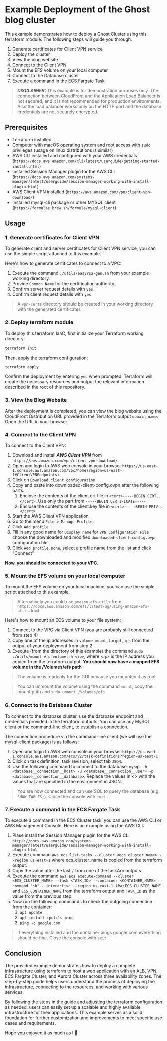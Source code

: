 # Example Deployment of the Ghost blog cluster

This example demonstrates how to deploy a Ghost Cluster using this terraform module. The following steps will guide you through:
1. Generate certificates for Client VPN service
2. Deploy the cluster
3. View the blog website
4. Connect to the Client VPN
5. Mount the EFS volume on your local computer
6. Connect to the Database cluster
7. Execute a command in the ECS Fargate Task

> **_DISCLAIMER:_** This example is for demonstration purposes only. The connection between CloudFront and the Application Load Balancer is not secured, and it is not recommended for production environments. Also the load balancer works only on the HTTP port and the database credentials are not securely encrypted.

## Prerequisites

- Terraform installed
- Computer with macOS operating system and root access with `sudo` privileges (usage on linux distributions is similar)
- AWS CLI installed and configured with your AWS credentials (`https://docs.aws.amazon.com/cli/latest/userguide/getting-started-install.html`)
- Installed Session Manager plugin for the AWS CLI (`https://docs.aws.amazon.com/systems-manager/latest/userguide/session-manager-working-with-install-plugin.html`)
- AWS Client VPN installed (`https://aws.amazon.com/vpn/client-vpn-download/`)
- Installed mysql-cli package or other MYSQL client (`https://formulae.brew.sh/formula/mysql-client`)

## Usage

### 1. Generate certificates for Client VPN
To generate client and server certificates for Client VPN service, you can use the simple script attached to this example. 

Here's how to generate certificates to connect to a VPC:
1. Execute the command `./utils/easyrsa-gen.sh` from your example working directory.
2. Provide `Common Name` for the certification authority.
3. Confirm server request details with `yes`
4. Confirm client request details with `yes`

> A `vpn-certs` directory should be created in your working directory with the generated certificates

### 2. Deploy terraform module
To deploy this terraform IaaC, first initialize your Terraform working directory:

```bash
terraform init
```

Then, apply the terraform configuration:
```bash
terraform apply
```

Confirm the deployment by entering `yes` when prompted. Terraform will create the necessary resources and output the relevant information described in the root of this repository.


### 3. View the Blog Website
After the deployment is completed, you can view the blog website using the CloudFront Distribution URL provided in the Terraform output `domain_name`. Open the URL in your browser.

### 4. Connect to the Client VPN
To connect to the Client VPN: 
1. Download and install ***AWS Client VPN*** from `https://aws.amazon.com/vpn/client-vpn-download/`
1. Open and login to AWS web console in your browser `https://us-east-1.console.aws.amazon.com/vpc/home?region=us-east-1#ClientVPNEndpoints:`
2. Click on `Download client configuration`
3. Copy and paste into downloaded-client-config.ovpn after </ca> the following parts:
    1. Enclose the contents of the client.crt file in `<cert>-----BEGIN CERT..</cert>`. Use only the part from `-----BEGIN CERTIFICATE-----`
    2. Enclose the contents of the client.key file in `<cert>-----BEGIN PRIV..</cert>`
4. Start the AWS Client VPN application
5. Go to the menu `File > Manage Profiles`
6. Click `Add profile`
7. Fill in any good name for `Display name` for `VPN Configuration File` choose the downloaded and modified `downloaded-client-config.ovpn` configuration file.
8. Click `Add profile`, `Done`, select a profile name from the list and click "Connect"

**Now, you should be connected to your VPC.**

### 5. Mount the EFS volume on your local computer
To mount the EFS volume on your local machine, you can use the simple script attached to this example. 

> Alternatively you could use `amazon-efs-utils` from `https://docs.aws.amazon.com/efs/latest/ug/using-amazon-efs-utils.html`

Here's how to mount an ECS volume to your file system:
1. Connect to the VPC via Client VPN (you are probably still connected from step 4)
2. Copy one of the ip addresses in `volume_mount_target_ips` from the output of your deployment from step 2.
3. Execute (from the directory of this example) the command `sudo ./utils/mount-efs-volume.sh <ip>`, where `<ip>` is the IP address you copied from the terraform output.
**You should now have a mapped EFS volume in the /Volumes/efs path**

> The volume is readonly for the GUI because you mounted it as root

> You can unmount the volume using the command `mount`, copy the mount path and `sudo umount /Volumes/efs`

### 6. Connect to the Database Cluster
To connect to the database cluster, use the database endpoint and credentials provided in the terraform outputs. You can use any MySQL client or the command-line client, to establish a connection.

The connection procedure via the command-line client (we will use the mysql-client package) is as follows:
1. Open and login to AWS web console in your browser `https://us-east-1.console.aws.amazon.com/ecs/v2/task-definitions?region=us-east-1`
2. Click on task definition, task revision, select tab `JSON`.
3. Use the following command to connect to the database: `mysql -h <database__connection__host> -u <database__connection__user> -p <database__connection__database>`. Replace the values in <> with the values that are specified in the environment in JSON.
> You are now connected and can use SQL to query the database (e.g. `SHOW TABLES;`). Close the console with `exit`

### 7. Execute a command in the ECS Fargate Task
To execute a command in the ECS Cluster task, you can use the AWS CLI or AWS Management Console. Here is an example using the AWS CLI:

1. Plase install the Session Manager plugin for the AWS CLI `https://docs.aws.amazon.com/systems-manager/latest/userguide/session-manager-working-with-install-plugin.html`
2. Execute command `aws ecs list-tasks --cluster <ecs_cluster_name> --region us-east-1` where ecs_cluster_name is copied from the terraform output.
3. Copy the value after the last `/` from one of the taskArn outputs
4. Execute the command `aws ecs execute-command --cluster <ECS_CLUSTER_NAME> --task <TASK_ID> --container <CONTAINER_NAME> --command "sh" --interactive --region us-east-1`. Use `ECS_CLUSTER_NAME` and `ECS_CONTAINER_NAME` from the terraform output and `TASK_ID` as the value from the previous step.
5. Now run the following commands to check the outgoing connection from the container:
    1. `apt update`
    2. `apt install iputils-ping`
    3. `ping -c google.com`
> If everything installed and the container pings google.com everything should be fine. Close the console with `exit`

## Conclusion
The provided example demonstrates how to deploy a complete infrastructure using terraform to host a web application with an ALB, VPN, ECS Fargate Cluster, and Aurora Cluster across three availability zones. The step-by-step guide helps users understand the process of deploying the infrastructure, connecting to the resources, and working with various services.

By following the steps in the guide and adjusting the terraform configuration as needed, users can easily set up a scalable and highly available infrastructure for their applications. This example serves as a solid foundation for further customization and improvements to meet specific use cases and requirements.

Hope you enjoyed it as much as I 👷
